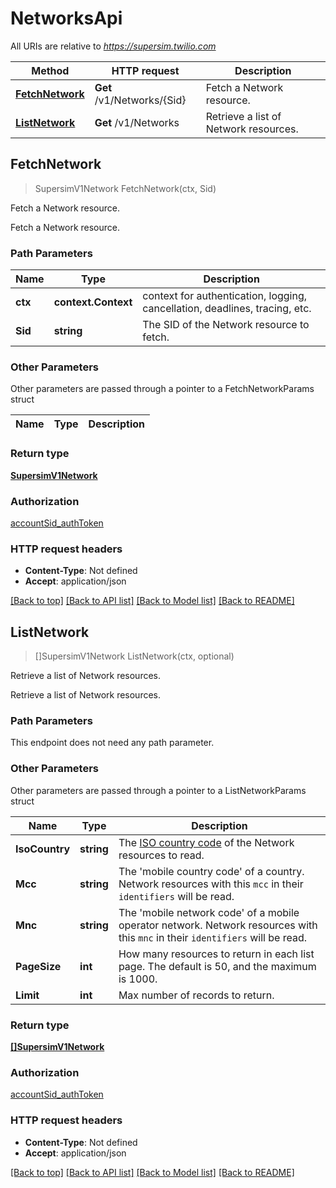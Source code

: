 # NetworksApi

All URIs are relative to *https://supersim.twilio.com*

Method | HTTP request | Description
------------- | ------------- | -------------
[**FetchNetwork**](NetworksApi.md#FetchNetwork) | **Get** /v1/Networks/{Sid} | Fetch a Network resource.
[**ListNetwork**](NetworksApi.md#ListNetwork) | **Get** /v1/Networks | Retrieve a list of Network resources.



## FetchNetwork

> SupersimV1Network FetchNetwork(ctx, Sid)

Fetch a Network resource.

Fetch a Network resource.

### Path Parameters


Name | Type | Description
------------- | ------------- | -------------
**ctx** | **context.Context** | context for authentication, logging, cancellation, deadlines, tracing, etc.
**Sid** | **string** | The SID of the Network resource to fetch.

### Other Parameters

Other parameters are passed through a pointer to a FetchNetworkParams struct


Name | Type | Description
------------- | ------------- | -------------

### Return type

[**SupersimV1Network**](SupersimV1Network.md)

### Authorization

[accountSid_authToken](../README.md#accountSid_authToken)

### HTTP request headers

- **Content-Type**: Not defined
- **Accept**: application/json

[[Back to top]](#) [[Back to API list]](../README.md#documentation-for-api-endpoints)
[[Back to Model list]](../README.md#documentation-for-models)
[[Back to README]](../README.md)


## ListNetwork

> []SupersimV1Network ListNetwork(ctx, optional)

Retrieve a list of Network resources.

Retrieve a list of Network resources.

### Path Parameters

This endpoint does not need any path parameter.

### Other Parameters

Other parameters are passed through a pointer to a ListNetworkParams struct


Name | Type | Description
------------- | ------------- | -------------
**IsoCountry** | **string** | The [ISO country code](https://en.wikipedia.org/wiki/ISO_3166-1_alpha-2) of the Network resources to read.
**Mcc** | **string** | The 'mobile country code' of a country. Network resources with this `mcc` in their `identifiers` will be read.
**Mnc** | **string** | The 'mobile network code' of a mobile operator network. Network resources with this `mnc` in their `identifiers` will be read.
**PageSize** | **int** | How many resources to return in each list page. The default is 50, and the maximum is 1000.
**Limit** | **int** | Max number of records to return.

### Return type

[**[]SupersimV1Network**](SupersimV1Network.md)

### Authorization

[accountSid_authToken](../README.md#accountSid_authToken)

### HTTP request headers

- **Content-Type**: Not defined
- **Accept**: application/json

[[Back to top]](#) [[Back to API list]](../README.md#documentation-for-api-endpoints)
[[Back to Model list]](../README.md#documentation-for-models)
[[Back to README]](../README.md)

